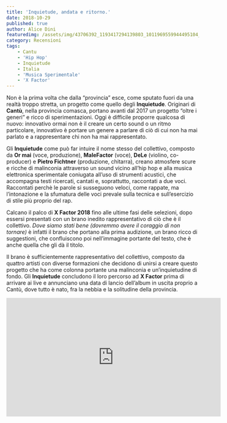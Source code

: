 ```yaml
---
title: 'Inquietude, andata e ritorno.'
date: 2018-10-29
published: true
author: Alice Dini
featuredimg: /assets/img/43706392_1193417294139803_1011969559944495104_o-e1550071660206.jpg
category: Recensioni
tags:
    - Cantu
    - 'Hip Hop'
    - Inquietude
    - Italia
    - 'Musica Sperimentale'
    - 'X Factor'
---
```

Non è la prima volta che dalla “provincia” esce, come sputato fuori da una realtà troppo stretta, un progetto come quello degli **Inquietude**. Originari di **Cantù**, nella provincia comasca, portano avanti dal 2017 un progetto “oltre i generi” e ricco di sperimentazioni. Oggi è difficile proporre qualcosa di nuovo: innovativo ormai non è il creare un certo sound o un ritmo particolare, innovativo è portare un genere a parlare di ciò di cui non ha mai parlato e a rappresentare chi non ha mai rappresentato.

Gli **Inquietude** come può far intuire il nome stesso del collettivo, composto da **Or mai** (voce, produzione), **MaleFactor** (voce), **DeLe** (violino, co-producer) e **Pietro Fichtner** (produzione, chitarra), creano atmosfere scure e ricche di malinconia attraverso un sound vicino all’hip hop e alla musica elettronica sperimentale coniugata all’uso di strumenti acustici, che accompagna testi ricercati, cantati e, soprattutto, raccontati a due voci. Raccontati perchè le parole si susseguono veloci, come rappate, ma l’intonazione e la sfumatura delle voci prevale sulla tecnica e sull’esercizio di stile più proprio del rap.

Calcano il palco di **X Factor 2018** fino alle ultime fasi delle selezioni, dopo essersi presentati con un brano inedito rappresentativo di ciò che è il collettivo. *Dove siamo stati bene (dovremmo avere il coraggio di non tornare)* è infatti il brano che portano alla prima audizione, un brano ricco di suggestioni, che confluiscono poi nell’immagine portante del testo, che è anche quella che gli dà il titolo.

Il brano è sufficientemente rappresentativo del collettivo, composto da quattro artisti con diverse formazioni che decidono di unirsi a creare questo progetto che ha come colonna portante una malinconia e un’inquietudine di fondo. Gli **Inquietude** concludono il loro percorso ad **X Factor** prima di arrivare ai live e annunciano una data di lancio dell’album in uscita proprio a Cantù, dove tutto è nato, fra la nebbia e la solitudine della provincia.

<iframe allowfullscreen="allowfullscreen" frameborder="0" height="310" src="http://www.youtube.com/embed/vaLntv5TdTY" width="560"><span class="mce_SELRES_start" data-mce-type="bookmark" style="display: inline-block; width: 0px; overflow: hidden; line-height: 0;">﻿</span><span class="mce_SELRES_start" data-mce-type="bookmark" style="display: inline-block; width: 0px; overflow: hidden; line-height: 0;">﻿</span><span class="mce_SELRES_start" data-mce-type="bookmark" style="display: inline-block; width: 0px; overflow: hidden; line-height: 0;">﻿</span><span class="mce_SELRES_start" data-mce-type="bookmark" style="display: inline-block; width: 0px; overflow: hidden; line-height: 0;">﻿</span></iframe>
